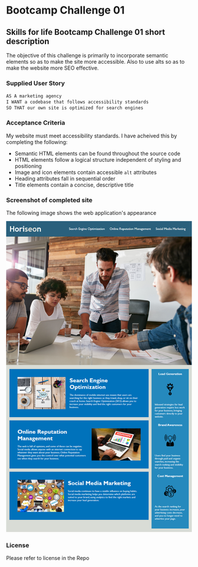 # Bootcamp Challenge 01

## Skills for life Bootcamp Challenge 01 short description

The objective of this challenge is primarily to incorporate semantic elements so as to make the site more accessible. Also to use alts so as to make the website more SEO effective.

### Supplied User Story

```
AS A marketing agency
I WANT a codebase that follows accessibility standards
SO THAT our own site is optimized for search engines
```

### Acceptance Criteria

My website must meet accessibility standards. I have acheived this by completing the following:

- Semantic HTML elements can be found throughout the source code
- HTML elements follow a logical structure independent of styling and positioning
- Image and icon elements contain accessible `alt` attributes
- Heading attributes fall in sequential order
- Title elements contain a concise, descriptive title

### Screenshot of completed site

The following image shows the web application's appearance

![The Horiseon webpage includes a navigation bar, a header image, and cards with text and images at the bottom of the page.](assets/images/Horiseon_screenshot.png)

### License

Please refer to license in the Repo
